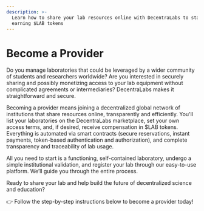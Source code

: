 ```yaml
---
description: >-
  Learn how to share your lab resources online with DecentraLabs to start
  earning $LAB tokens
---
```


# Become a Provider

Do you manage laboratories that could be leveraged by a wider community of students and researchers worldwide? Are you interested in securely sharing and possibly monetizing access to your lab equipment without complicated agreements or intermediaries? DecentraLabs makes it straightforward and secure.

Becoming a provider means joining a decentralized global network of institutions that share resources online, transparently and efficiently. You'll list your laboratories on the DecentraLabs marketplace, set your own access terms, and, if desired, receive compensation in $LAB tokens. Everything is automated via smart contracts (secure reservations, instant payments, token-based authentication and authorization), and complete transparency and traceability of lab usage.

All you need to start is a functioning, self-contained laboratory, undergo a simple institutional validation, and register your lab through our easy-to-use platform. We’ll guide you through the entire process.

Ready to share your lab and help build the future of decentralized science and education?

👉 Follow the step-by-step instructions below to become a provider today!
